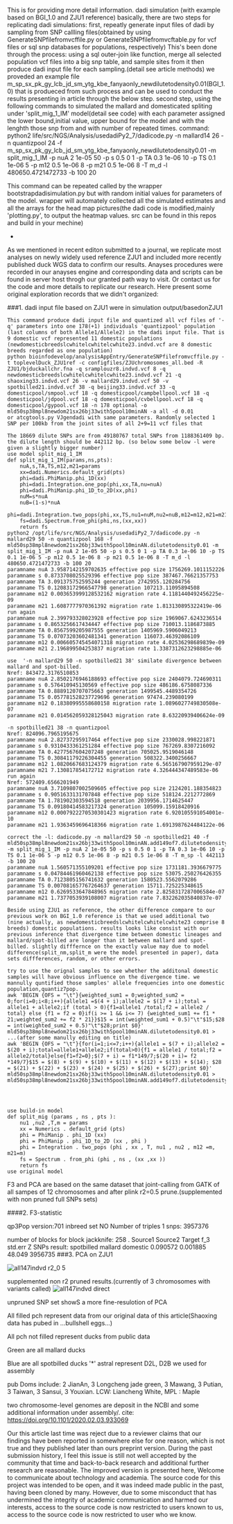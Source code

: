 
This is for providing more detail information.
dadi simulation (with example based on BGI_1.0 and ZJU1 reference)
basically, there are two steps for replicating dadi simulations:
first, repeatly generate input files of dadi by sampling from SNP callling files(obtained by using GenerateSNPfilefromvcffile.py or GenerateSNPfilefromvcftable.py for vcf files or sql snp databases for populations, respectively)
This's been done through the process: using a sql outer-join like function, merge all selected population vcf files into a big snp table, and sample sites from it then produce dadi input file for each sampling.(detail see article methods)
we proveded an example file m_sp_sx_pk_gy_lcb_jd_sm_ytg_kbe_fanyaonly_newdilutetodensity0.01(BGI_1.0) that is produeced from such process and can be used to conduct the results presenting in article through the below step.
second step,
using the following commands to simulated the mallard and domesticated spliting under 'split_mig_1_IM' model(detail see code) with each parameter assigned the 
lower bound,initial value, upper bound for the model and with the lenghth those snp from and with number of repeated times.
command: python2 life/src/NGS/Analysis/usedadiPy2_7/dadicode.py -n mallard14 26 -n quantizpool 24 -f m_sp_sx_pk_gy_lcb_jd_sm_ytg_kbe_fanyaonly_newdilutetodensity0.01 -m split_mig_1_IM -p nuA 2 1e-05 50 -p s 0.5 0 1 -p TA 0.3 1e-06 10 -p TS 0.1 1e-06 5 -p m12 0.5 1e-06 8 -p m21 0.5 1e-06 8 -T m_d -l 480650.4721472733 -b 100 20

This command can be repeated called by the wrapper bootstrapdadisimulation.py but with random initial values for parameters of the model.
wrapper will automately collected all the simulated estimates and all the arrays for the head map pictures(the dadi code is modified,mainly 'plotting.py', to output the heatmap values. src can be found in this repos and build in your mechine) 

-

As we mentioned in recent editon submitted to a journal, we replicate most analyses on newly widely used reference ZJU1 and included more recently published duck WGS data to confirm our results. Anayses procedures were recorded in our anayses engine and corresponding data and scripts can be found in server host throgh our granted path way to visit. Or contact us for the code and more details to replicate our research. Here present some original exploration records that we didn't organized:

###1.  dadi input file based on ZJU1 were in simulation output/basedonZJU1 

	
    This command produce dadi input file and quantized all vcf files of '-q' parameters into one 178(+1) individuals 'quantizpool' population (last columns of both Allele1/Allele2) in the dadi input file. That is 9 domestic vcf represented 11 domestic populations (newdomesticbreedslcwhitelcwhitelcwhite23.indvd.vcf are 8 domestic breeds regarded as one population)
	python bioinfodevelop/analysisAppEntry/GenerateSNPfilefromvcffile.py -t toplevelDuck_ZJU1ref -c configfiles/ZJUchromosomes_all.bed -R ZJU1/bjduckallchr.fna -q sramplouzr8.indvd.vcf 8 -q newdomesticbreedslcwhitelcwhitelcwhite23.indvd.vcf 21 -q shaoxing33.indvd.vcf 26 -v mallard29.indvd.vcf 50 -v spotbilled21.indvd.vcf 38 -q beijing33.indvd.vcf 33 -q domesticpool/smpool.vcf 18 -q domesticpool/campbellpool.vcf 18 -q domesticpool/jdpool.vcf 18 -q domesticpool/cvbellpool.vcf 18 -q domesticpool/gypool.vcf 18 -n 178 optional -o mld50sp38mpl8newdom21sx26bj33with5pool10minAN -a all -d 0.01
	or atcgtools.py VJgendadi with same parameters. Randomly selected 1 SNP per 100kb from the joint sites of all 2+9=11 vcf files that 
    
    The 18669 dilute SNPs are from 49180767 total SNPs from 1188361409 bp. the dilute length should be 442112 bp. (so below some below -l were given a slightly bigger number)
	use model split_mig_1_IM
    def split_mig_1_IM(params,ns,pts):
        nuA,s,TA,TS,m12,m21=params
        xx=dadi.Numerics.default_grid(pts)
        phi=dadi.PhiManip.phi_1D(xx)
        phi=dadi.Integration.one_pop(phi,xx,TA,nu=nuA)
        phi=dadi.PhiManip.phi_1D_to_2D(xx,phi)
        nuM=s*nuA
        nuB=(1-s)*nuA
        phi=dadi.Integration.two_pops(phi,xx,TS,nu1=nuM,nu2=nuB,m12=m12,m21=m21)
        fs=dadi.Spectrum.from_phi(phi,ns,(xx,xx))
        return fs
    python2 /opt/life/src/NGS/Analysis/usedadiPy2_7/dadicode.py -n mallard29 50 -n quantizpool 168 -f mld50sp38mpl8newdom21sx26bj33with5pool10minAN.dilutetodensity0.01 -m split_mig_1_IM -p nuA 2 1e-05 50 -p s 0.5 0 1 -p TA 0.3 1e-06 10 -p TS 0.1 1e-06 5 -p m12 0.5 1e-06 8 -p m21 0.5 1e-06 8 -T m_d -l 480650.4721472733 -b 100 20
    paramname nuA 3.9587142159702635 effective pop size 1756269.1011152226
    paramname s 0.8733708025529396 effective pop size 387467.76621357753
    paramname TA 3.091375752595244 generation 2742955.120284756
    paramname TS 0.12083172966547798 generation 107213.11095894508
    paramname m12 0.003653999128532162 migration rate 4.1181440492456225e-09
    paramname m21 1.6087777970361392 migration rate 1.813130895322419e-06
	run again
    paramname nuA 2.399793328023928 effective pop size 1969067.6243236514
    paramname s 0.8653256617434447 effective pop size 710013.1186873885
    paramname TA 0.8567599205987555 generation 1405969.5906049213
    paramname TS 0.07073203602481341 generation 116073.46392086109
    paramname m12 0.006605745454071318 migration rate 4.02536298689839e-09
    paramname m21 2.196899504253837 migration rate 1.3387312623298885e-06
	
    use  '-n mallard29 50 -n spotbilled21 38' similate divergence between mallard and spot-billed.
    Nref: 843472.3176510853
    paramname nuA 2.8502176946188693 effective pop size 2404079.724690311
    paramname s 0.576410945130569 effective pop size 486186.6758087336
    paramname TA 0.8889120707075663 generation 1499545.4489354726
    paramname TS 0.057781528237729696 generation 97474.239080199
    paramname m12 0.18380995558680158 migration rate 1.0896027749830508e-07
    paramname m21 0.014562059328125043 migration rate 8.63220939406624e-09

    -n spotbilled21 38 -n quantizpool
    Nref: 824096.7965195675
    paramname nuA 2.82737295917464 effective pop size 2330028.998221871
    paramname s 0.9310433361251284 effective pop size 767269.8307216092
    paramname TA 0.4277567604207248 generation 705025.9519046148
    paramname TS 0.30841179226304455 generation 508322.3400256667
    paramname m12 1.0820667683124379 migration rate 6.565167907959129e-07
    paramname m21 7.130817854172712 migration rate 4.326444347489583e-06
    run again
    Nref: 572409.6566201949
    paramname nuA 3.7109807002509605 effective pop size 2124201.188354823
    paramname s 0.9051633131707848 effective pop size 518124.2212772869
    paramname TA 1.781902303594518 generation 2039956.1714625447
    paramname TS 0.09180414583217324 generation 105099.15918420916
    paramname m12 0.0007922270530301423 migration rate 6.920105591054001e-10
    paramname m21 1.9363459696418366 migration rate 1.6913987624484122e-06
    
    correct the -l: dadicode.py -n mallard29 50 -n spotbilled21 40 -f mld50sp38mpl8newdom21sx26bj33with5pool10minAN.add149of7.dilutetodensity0.01 -m split_mig_1_IM -p nuA 2 1e-05 50 -p s 0.5 0 1 -p TA 0.3 1e-06 10 -p TS 0.1 1e-06 5 -p m12 0.5 1e-06 8 -p m21 0.5 1e-06 8 -T m_sp -l 442113 -b 100 20
    paramname nuA 1.560571355109201 effective pop size 1731181.3936679775
    paramname s 0.04784461960462138 effective pop size 53075.250276426355
    paramname TA 0.7123805156741632 generation 1580523.5562079286
    paramname TS 0.007081657767264637 generation 15711.725225348615
    paramname m12 0.6269533647848965 migration rate 2.8258317287006584e-07
    paramname m21 1.7377053939108007 migration rate 7.832262035840837e-07
    
    Beside using ZJU1 as reference, the other difference compare to our previous work on BGI_1.0 reference is that we used additional two (nine actually, as newdomesticbreedslcwhitelcwhitelcwhite23 comprise 8 breeds) domestic populations. results looks like consist with our previous inference that divergence time between domestic lineages and mallard/spot-billed are longer than it between mallard and spot-billed. slightly difffernce on the exactly value may due to model difference(split_nm,split_m were the model presented in paper), data sets diffferences, random, or other errors.
    
    try to use the orignal samples to see whether the additonal domestic samples will have obvious influence on the divergence time. we mannully quntified those samples' allele frequencies into one domestic population,quantiz7pop.
	awk 'BEGIN {OFS = "\t"}{weighted_sum1 = 0;weighted_sum2 = 0;for(i=0;i<8;i++){allele1 =$(4 + i);allele2 = $(17 + i);total = allele1 + allele2;if (total > 0){f1=allele1 /total;f2 = allele2 / total} else {f1 = f2 = 0}if(i >= 1 && i<= 7) {weighted_sum1 += f1 * 21;weighted_sum2 += f2 * 21}}$15 = int(weighted_sum1 + 0.5)"\t"$15;$28 = int(weighted_sum2 + 0.5)"\t"$28;print $0}' mld50sp38mpl8newdom21sx26bj33with5pool10minAN.dilutetodensity0.01 > ...(after some manully editing on title)
	awk 'BEGIN {OFS = "\t"}{for(i=1;i<=7;i++){allele1 = $(7 + i);allele2 = $(20 + i);total=allele1+allele2;if(total>0){f1 = allele1 / total;f2 = allele2/total}else{f1=f2=0};$(7 + i) = f1*149/7;$(20 + i)= f2 *149/7}$15 = $(8) + $(9) + $(10) + $(11) + $(12) + $(13) + $(14); $28 = $(21) + $(22) + $(23) + $(24) + $(25) + $(26) + $(27);print $0}' mld50sp38mpl8newdom21sx26bj33with5pool10minAN.dilutetodensity0.01 > mld50sp38mpl8newdom21sx26bj33with5pool10minAN.add149of7.dilutetodensity0.01
    
    

    
    use build-in model
    def split_mig (params , ns , pts ):
        nu1 ,nu2 ,T,m = params
        xx = Numerics . default_grid (pts)
        phi = PhiManip . phi_1D (xx)
        phi = PhiManip . phi_1D_to_2D (xx , phi )
        phi = Integration . two_pops (phi , xx , T, nu1 , nu2 , m12 =m, m21=m)
        fs = Spectrum . from_phi (phi , ns , (xx ,xx ))
        return fs
	use original model
    
F3 and PCA are based on the same dataset that joint-calling from GATK of all sampes of 12 chromosomes and after plink r2=0.5 prune.(supplemented with non pruned full SNPs sets)

####2.  F3-statistic

qp3Pop version:701
inbreed set NO
Number of triples 1
snps: 3957376

number of blocks for block jackknife: 258
.			Source1     Source2     Target     f_3        std.err     Z	SNPs
 result:	spotbilled  mallard     domestic   0.090572  0.001885    48.049	3956735
###3.  PCA on ZJU1

![all147indvd r2_0 5](https://github.com/user-attachments/assets/68c10588-c28b-4caa-9a40-7ac5085d7ada)

supplemented non r2 pruned results.(currently of 3 chromosomes with variants called) 
![all147indvd direct](https://github.com/user-attachments/assets/270916b7-3ff9-438c-8d8e-efc232bd670f)

unpruned SNP set showS a more fine-resulotion of PCA

All filled pch represent data from our original data of this article(Shaoxing data has pubed in ...bullshell eggs...)

All pch not filled represent ducks from public data

Green are all mallard ducks

Blue are all spotbilled ducks
'*' astral represent D2L, D2B we used for assembly

pub Doms include: 2 JianAn, 3 Longcheng jade green, 3 Mawang, 3 Putian, 3 Taiwan, 3 Sansui, 3 Youxian.
LCW: Liancheng White, MPL : Maple

two chromosome-level genomes are deposit in the NCBI and some additional information under assembly/.
cite: https://doi.org/10.1101/2020.02.03.933069

Our this article last time was reject due to a reviewer claims that our findings have been reported in somewhere else for one reason, which is not true and they published later than ours preprint version. During the past submission history, I feel this issue is still not well accepted by the community that time and back-to-back research and additional further research are reasonable. The improved version is presented here, Welcome to communicate about technology and academia. The source code for this project was intended to be open, and it was indeed made public in the past, having been cloned by many. However, due to some misconduct that has undermined the integrity of academic communication and harmed our interests, access to the source code is now restricted to users known to us, access to the source code is now restricted to user who we know.
